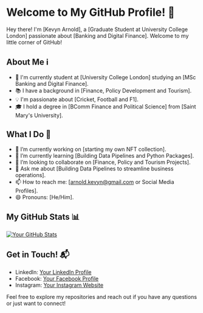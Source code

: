 # Welcome to My GitHub Profile! 👋

Hey there! I'm [Kevyn Arnold], a [Graduate Student at University College London] passionate about [Banking and Digital Finance]. Welcome to my little corner of GitHub!

## About Me ℹ️

- 🚀 I'm currently student at [University College London] studying an [MSc Banking and Digital Finance].
- 📚 I have a background in [Finance, Policy Development and Tourism].
- 💡 I'm passionate about [Cricket, Football and F1].
- 🎓 I hold a degree in [BComm Finance and Political Science] from [Saint Mary's University].

## What I Do 💼

- 🔭 I’m currently working on [starting my own NFT collection].
- 🌱 I’m currently learning [Building Data Pipelines and Python Packages].
- 👯 I’m looking to collaborate on [Finance, Policy and Tourism Projects].
- 💬 Ask me about [Building Data Pipelines to streamline business operations].
- 📫 How to reach me: [arnold.kevyn@gmail.com or Social Media Profiles].
- 😄 Pronouns: [He/Him].

## My GitHub Stats 📊

[![Your GitHub Stats](https://github-readme-stats.vercel.app/api?username=yourusername&show_icons=true&theme=radical)](https://github.com/yourusername)

## Get in Touch! 📬

- LinkedIn: [Your LinkedIn Profile](https://www.linkedin.com/in/kevyn-arnold/)
- Facebook: [Your Facebook Profile](https://www.facebook.com/kevyn.arnold)
- Instagram: [Your Instagram Website](https://www.instagram.com/kevynarnold758/)

Feel free to explore my repositories and reach out if you have any questions or just want to connect!
